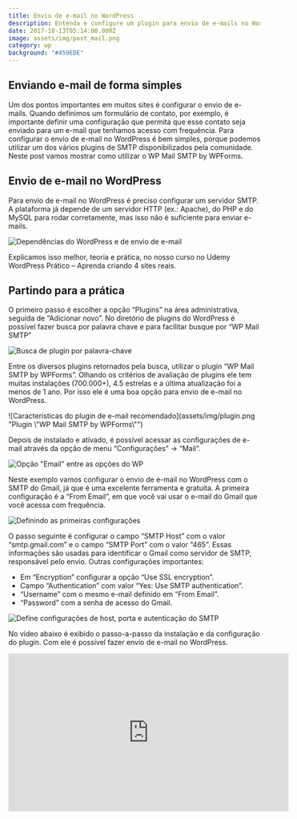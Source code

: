 ```yaml
---
title: Envio de e-mail no WordPress
description: Entenda e configure um plugin para envio de e-mails no WordPress
date: 2017-10-13T05:14:00.000Z
image: assets/img/post_mail.png
category: wp
background: "#459EDE"
---
```

## Enviando e-mail de forma simples

Um dos pontos importantes em muitos sites é configurar o envio de e-mails. Quando definimos um formulário de contato, por exemplo, é importante definir uma configuração que permita que esse contato seja enviado para um e-mail que tenhamos acesso com frequência. Para configurar o envio de e-mail no WordPress é bem simples, porque podemos utilizar um dos vários plugins de SMTP disponibilizados pela comunidade. Neste post vamos mostrar como utilizar o WP Mail SMTP by WPForms.

## Envio de e-mail no WordPress

Para envio de e-mail no WordPress é preciso configurar um servidor SMTP. A plataforma já depende de um servidor HTTP (ex.: Apache), do PHP e do MySQL para rodar corretamente, mas isso não é suficiente para enviar e-mails.

![Dependências do WordPress e de envio de e-mail](assets/img/smtp.png "Servidor SMTP para envio de e-mail")

Explicamos isso melhor, teoria e prática, no nosso curso no Udemy WordPress Prático – Aprenda criando 4 sites reais.

## Partindo para a prática

O primeiro passo é escolher a opção “Plugins” na área administrativa, seguida de “Adicionar novo”. No diretório de plugins do WordPress é possível fazer busca por palavra chave e para facilitar busque por “WP Mail SMTP”

![Busca de plugin por palavra-chave](assets/img/busca-plugin.png "Buscando plugin para envio de e-mail")

Entre os diversos plugins retornados pela busca, utilizar o plugin “WP Mail SMTP by WPForms”. Olhando os critérios de avaliação de plugins ele tem muitas instalações (700.000+), 4.5 estrelas e a última atualização foi a menos de 1 ano. Por isso ele é uma boa opção para envio de e-mail no WordPress.

![Características do plugin de e-mail recomendado](assets/img/plugin.png "Plugin \\"WP Mail SMTP by WPForms\\"")

Depois de instalado e ativado, é possível acessar as configurações de e-mail através da opção de menu “Configurações” -> “Mail”.

![Opção "Email" entre as opções do WP](assets/img/configuracoes-mail-111x300.png "Novo item no menu do WordPress")

Neste exemplo vamos configurar o envio de e-mail no WordPress com o SMTP do Gmail, já que é uma excelente ferramenta e gratuita. A primeira configuração é a “From Email”, em que você vai usar o e-mail do Gmail que você acessa com frequência.

![Definindo as primeiras configurações](assets/img/email-options.png "Configurações iniciais do plugin")

O passo seguinte é configurar o campo “SMTP Host” com o valor “smtp.gmail.com” e o campo “SMTP Port” com o valor “465”. Essas informações são usadas para identificar o Gmail como servidor de SMTP, responsável pelo envio. Outras configurações importantes:

* Em “Encryption” configurar a opção “Use SSL encryption”.
* Campo “Authentication” com valor “Yes: Use SMTP authentication”.
* “Username” com o mesmo e-mail definido em “From Email”.
* “Password” com a senha de acesso do Gmail.

![Define configurações de host, porta e autenticação do SMTP](assets/img/smtp-options.png "Cofigurações de SMTP")

No vídeo abaixo é exibido o passo-a-passo da instalação e da configuração do plugin. Com ele é possível fazer envio de e-mail no WordPress.

<iframe width="560" height="315" src="https://www.youtube.com/embed/B_07CYfKjss" frameborder="0" allow="accelerometer; autoplay; clipboard-write; encrypted-media; gyroscope; picture-in-picture" allowfullscreen></iframe>